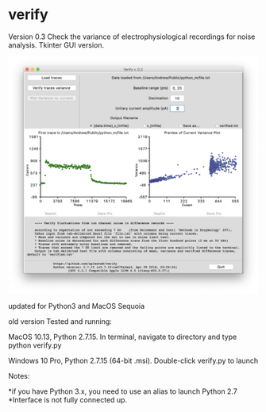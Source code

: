 # verify

Version 0.3
Check the variance of electrophysiological recordings for noise analysis. Tkinter GUI version.

![ScreenShot](/screenshots/verify_GUI2.png) 

updated for Python3 and MacOS Sequoia

old version Tested and running:

  MacOS 10.13, Python 2.7.15. In terminal, navigate to directory and type python verify.py

  Windows 10 Pro, Python 2.7.15 (64-bit .msi). Double-click verify.py to launch

Notes: 

*if you have Python 3.x, you need to use an alias to launch Python 2.7
*Interface is not fully connected up. 
